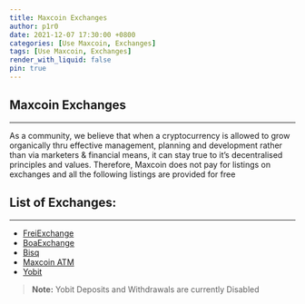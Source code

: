 ```yaml
---
title: Maxcoin Exchanges
author: p1r0
date: 2021-12-07 17:30:00 +0800
categories: [Use Maxcoin, Exchanges]
tags: [Use Maxcoin, Exchanges]
render_with_liquid: false
pin: true
---
```


## Maxcoin Exchanges
---
As a community, we believe that when a cryptocurrency is allowed to grow organically thru effective management, planning and development rather than via marketers & financial means, it can stay true to it’s decentralised principles and values. Therefore, Maxcoin does not pay for listings on exchanges and all the following listings are provided for free

## List of Exchanges:
---

  * [FreiExchange](https://freiexchange.com/market/MAX/BTC)
  * [BoaExchange ](https://www.boaexchange.com/market/MAX_BTC)
  * [Bisq](https://bisq.network/)
  * [Maxcoin ATM ](https://www.generalbytes.com/)
  * [Yobit](https://yobit.net/en/trade/MAX/BTC)

> **Note:** Yobit Deposits and Withdrawals are currently Disabled

